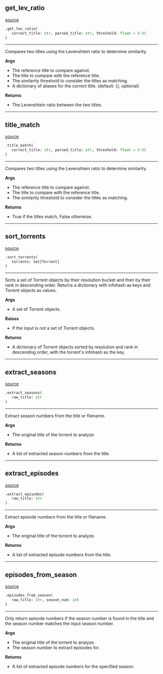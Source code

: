 ## get_lev_ratio
[source](https://github.com/dreulavelle/rank-torrent-name/blob/main/RTN/extras.py/#L39)
```python
.get_lev_ratio(
   correct_title: str, parsed_title: str, threshold: float = 0.85
)
```

---
Compares two titles using the Levenshtein ratio to determine similarity.


**Args**

* The reference title to compare against.
* The title to compare with the reference title.
* The similarity threshold to consider the titles as matching.
* A dictionary of aliases for the correct title. (default: {}, optional)


**Returns**

* The Levenshtein ratio between the two titles.

----


## title_match
[source](https://github.com/dreulavelle/rank-torrent-name/blob/main/RTN/extras.py/#L23)
```python
.title_match(
   correct_title: str, parsed_title: str, threshold: float = 0.85
)
```

---
Compares two titles using the Levenshtein ratio to determine similarity.


**Args**

* The reference title to compare against.
* The title to compare with the reference title.
* The similarity threshold to consider the titles as matching.


**Returns**

* True if the titles match, False otherwise.


----


## sort_torrents
[source](https://github.com/dreulavelle/rank-torrent-name/blob/main/RTN/extras.py/#L64)
```python
.sort_torrents(
   torrents: Set[Torrent]
)
```

---
Sorts a set of Torrent objects by their resolution bucket and then by their rank in descending order.
Returns a dictionary with infohash as keys and Torrent objects as values.


**Args**

* A set of Torrent objects.


**Raises**

* If the input is not a set of Torrent objects.


**Returns**

* A dictionary of Torrent objects sorted by resolution and rank in descending order,
with the torrent's infohash as the key.

----


## extract_seasons
[source](https://github.com/dreulavelle/rank-torrent-name/blob/main/RTN/extras.py/#L119)
```python
.extract_seasons(
   raw_title: str
)
```

---
Extract season numbers from the title or filename.


**Args**

* The original title of the torrent to analyze.


**Returns**

* A list of extracted season numbers from the title.


----


## extract_episodes
[source](https://github.com/dreulavelle/rank-torrent-name/blob/main/RTN/extras.py/#L134)
```python
.extract_episodes(
   raw_title: str
)
```

---
Extract episode numbers from the title or filename.


**Args**

* The original title of the torrent to analyze.


**Returns**

* A list of extracted episode numbers from the title.


----


## episodes_from_season
[source](https://github.com/dreulavelle/rank-torrent-name/blob/main/RTN/extras.py/#L149)
```python
.episodes_from_season(
   raw_title: str, season_num: int
)
```

---
Only return episode numbers if the season number is found in the title
and the season number matches the input season number.


**Args**

* The original title of the torrent to analyze.
* The season number to extract episodes for.


**Returns**

* A list of extracted episode numbers for the specified season.

